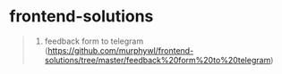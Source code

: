 # frontend-solutions

> 1. feedback form to telegram (https://github.com/murphywl/frontend-solutions/tree/master/feedback%20form%20to%20telegram)
